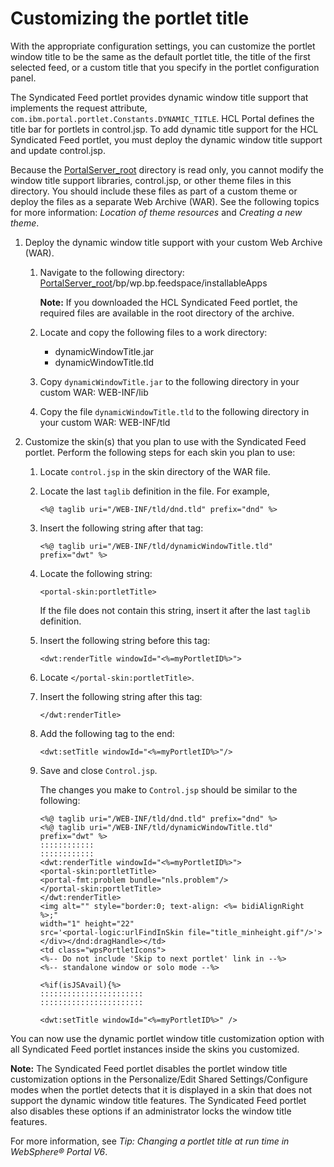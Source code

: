 # Customizing the portlet title

With the appropriate configuration settings, you can customize the portlet window title to be the same as the default portlet title, the title of the first selected feed, or a custom title that you specify in the portlet configuration panel.

The Syndicated Feed portlet provides dynamic window title support that implements the request attribute, `com.ibm.portal.portlet.Constants.DYNAMIC_TITLE`. HCL Portal defines the title bar for portlets in control.jsp. To add dynamic title support for the HCL Syndicated Feed portlet, you must deploy the dynamic window title support and update control.jsp.

Because the [PortalServer\_root](../reference/wpsdirstr.md#wp_root) directory is read only, you cannot modify the window title support libraries, control.jsp, or other theme files in this directory. You should include these files as part of a custom theme or deploy the files as a separate Web Archive \(WAR\). See the following topics for more information: *Location of theme resources* and *Creating a new theme*.

1.  Deploy the dynamic window title support with your custom Web Archive \(WAR\).

    1.  Navigate to the following directory: [PortalServer\_root](../reference/wpsdirstr.md#wp_root)/bp/wp.bp.feedspace/installableApps

        **Note:** If you downloaded the HCL Syndicated Feed portlet, the required files are available in the root directory of the archive.

    2.  Locate and copy the following files to a work directory:

        -   dynamicWindowTitle.jar
        -   dynamicWindowTitle.tld
    3.  Copy `dynamicWindowTitle.jar` to the following directory in your custom WAR: WEB-INF/lib

    4.  Copy the file `dynamicWindowTitle.tld` to the following directory in your custom WAR: WEB-INF/tld

2.  Customize the skin\(s\) that you plan to use with the Syndicated Feed portlet. Perform the following steps for each skin you plan to use:

    1.  Locate `control.jsp` in the skin directory of the WAR file.

    2.  Locate the last `taglib` definition in the file. For example,

        ```
        <%@ taglib uri="/WEB-INF/tld/dnd.tld" prefix="dnd" %>
        ```

    3.  Insert the following string after that tag:

        ```
        <%@ taglib uri="/WEB-INF/tld/dynamicWindowTitle.tld" prefix="dwt" %>
        ```

    4.  Locate the following string:

        ```
        <portal-skin:portletTitle>
        ```

        If the file does not contain this string, insert it after the last `taglib` definition.

    5.  Insert the following string before this tag:

        ```
        <dwt:renderTitle windowId="<%=myPortletID%>">
        ```

    6.  Locate `</portal-skin:portletTitle>`.

    7.  Insert the following string after this tag:

        ```
        </dwt:renderTitle>
        ```

    8.  Add the following tag to the end:

        ```
        <dwt:setTitle windowId="<%=myPortletID%>"/>
        ```

    9.  Save and close `Control.jsp`.

        The changes you make to `Control.jsp` should be similar to the following:

        ```
        <%@ taglib uri="/WEB-INF/tld/dnd.tld" prefix="dnd" %> 
        <%@ taglib uri="/WEB-INF/tld/dynamicWindowTitle.tld" prefix="dwt" %>
        ::::::::::::
        ::::::::::::
        <dwt:renderTitle windowId="<%=myPortletID%>">
        <portal-skin:portletTitle>
        <portal-fmt:problem bundle="nls.problem"/>
        </portal-skin:portletTitle>
        </dwt:renderTitle>
        <img alt="" style="border:0; text-align: <%= bidiAlignRight %>;" 
        width="1" height="22" 
        src='<portal-logic:urlFindInSkin file="title_minheight.gif"/>'>
        </div></dnd:dragHandle></td>
        <td class="wpsPortletIcons">
        <%-- Do not include 'Skip to next portlet' link in --%> 
        <%-- standalone window or solo mode --%> 
        
        <%if(isJSAvail){%> 
        :::::::::::::::::::::::
        :::::::::::::::::::::::
        
        <dwt:setTitle windowId="<%=myPortletID%>" />
        
        ```


You can now use the dynamic portlet window title customization option with all Syndicated Feed portlet instances inside the skins you customized.

**Note:** The Syndicated Feed portlet disables the portlet window title customization options in the Personalize/Edit Shared Settings/Configure modes when the portlet detects that it is displayed in a skin that does not support the dynamic window title features. The Syndicated Feed portlet also disables these options if an administrator locks the window title features.

For more information, see *Tip: Changing a portlet title at run time in WebSphere® Portal V6*.


